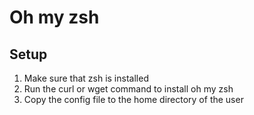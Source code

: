 # Oh my zsh

## Setup
1. Make sure that zsh is installed
2. Run the curl or wget command to install oh my zsh
3. Copy the config file to the home directory of the user
